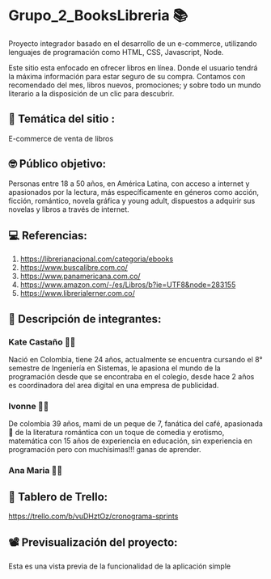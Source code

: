 # Grupo_2_BooksLibreria 📚

Proyecto integrador basado en el desarrollo de un e-commerce, utilizando lenguajes de programación como HTML, CSS, Javascript, Node.

Este sitio esta enfocado en ofrecer libros en línea. Donde el usuario tendrá la máxima información para estar seguro de su compra. Contamos con recomendado del mes, libros nuevos, promociones; y sobre todo un mundo literario a la disposición de un clic para descubrir.

## 🧐 Temática del sitio :

E-commerce de venta de libros

## 🤓 Público objetivo:

Personas entre 18 a 50 años, en América Latina, con acceso a internet y apasionados por la lectura, más específicamente en géneros como acción, ficción, romántico, novela gráfica y young adult, dispuestos a adquirir sus novelas y libros a través de internet.

## 💻 Referencias:

1. https://librerianacional.com/categoria/ebooks
2. https://www.buscalibre.com.co/
3. https://www.panamericana.com.co/
4. https://www.amazon.com/-/es/Libros/b?ie=UTF8&node=283155
5. https://www.librerialerner.com.co/

## 👧 Descripción de integrantes:

### Kate Castaño 👩‍💻

Nació en Colombia, tiene 24 años, actualmente se encuentra cursando el 8° semestre de Ingeniería en Sistemas, le apasiona el mundo de la programación desde que se encontraba en el colegio, desde hace 2 años es coordinadora del area digital en una empresa de publicidad.

### Ivonne 👩‍🏫
De colombia 39 años, mami de un peque de 7, fanática del café, apasionada :star_struck: de la literatura romántica con un toque de comedia y erotismo,  matemática  con 15 años de experiencia en educación, sin experiencia en programación pero con muchísimas!!! ganas de aprender.

### Ana Maria 👩‍🎓

## 📜 Tablero de Trello:

https://trello.com/b/vuDHztOz/cronograma-sprints

## 📽️ Previsualización del proyecto:

Esta es una vista previa de la funcionalidad de la aplicación simple
